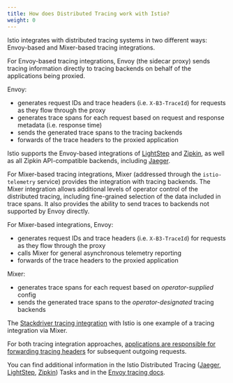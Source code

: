 ```yaml
---
title: How does Distributed Tracing work with Istio?
weight: 0
---
```


Istio integrates with distributed tracing systems in two different ways: Envoy-based and Mixer-based tracing integrations.

For Envoy-based tracing integrations, Envoy (the sidecar proxy) sends tracing information directly to tracing backends on behalf of the applications being proxied.

Envoy:

- generates request IDs and trace headers (i.e. `X-B3-TraceId`) for requests as they flow through the proxy
- generates trace spans for each request based on request and response metadata (i.e. response time)
- sends the generated trace spans to the tracing backends
- forwards of the trace headers to the proxied application

Istio supports the Envoy-based integrations of [LightStep](/docs/tasks/telemetry/lightstep) and [Zipkin](/docs/tasks/telemetry/zipkin), as well as all Zipkin API-compatible backends, including [Jaeger](/docs/tasks/telemetry/jaeger).

For Mixer-based tracing integrations, Mixer (addressed through the `istio-telemetry` service) provides the integration with tracing backends. The Mixer integration allows additional levels of operator control of the distributed tracing, including fine-grained selection of the data included in trace spans. It also provides the ability to send traces to backends not supported by Envoy directly.

For Mixer-based integrations, Envoy:

- generates request IDs and trace headers (i.e. `X-B3-TraceId`) for requests as they flow through the proxy
- calls Mixer for general asynchronous telemetry reporting
- forwards of the trace headers to the proxied application

Mixer:

- generates trace spans for each request based on *operator-supplied* config
- sends the generated trace spans to the *operator-designated* tracing backends

The [Stackdriver tracing integration](https://cloud.google.com/istio/docs/istio-on-gke/installing#enabling_tracing) with Istio is one example of a tracing integration via Mixer.

For both tracing integration approaches, [applications are responsible for forwarding tracing headers](#istio-copy-headers) for subsequent outgoing requests.

You can find additional information in the Istio Distributed Tracing ([Jaeger](/docs/tasks/telemetry/jaeger), [LightStep](/docs/tasks/telemetry/lightstep), [Zipkin](/docs/tasks/telemetry/zipkin)) Tasks and 
in the [Envoy tracing docs](https://www.envoyproxy.io/docs/envoy/latest/intro/arch_overview/tracing#tracing).
